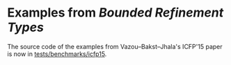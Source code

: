 # Examples from _Bounded Refinement Types_

The source code of the examples from Vazou–Bakst–Jhala's ICFP'15 paper is now
in [tests/benchmarks/icfp15](../../tests/benchmarks/icfp15).
